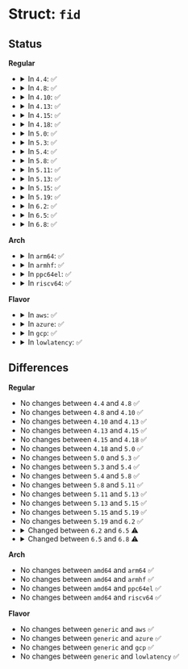 # Struct: <code>fid</code>

## Status
<b>Regular</b>
<ul>
<li>
<details>
<summary>In <code>4.4</code>: ✅</summary>

```c
struct fid {
    struct (anon) i32;
    struct (anon) udf;
    __u32 raw[0];
};
```
</details>
</li>
<li>
<details>
<summary>In <code>4.8</code>: ✅</summary>

```c
struct fid {
    struct (anon) i32;
    struct (anon) udf;
    __u32 raw[0];
};
```
</details>
</li>
<li>
<details>
<summary>In <code>4.10</code>: ✅</summary>

```c
struct fid {
    struct (anon) i32;
    struct (anon) udf;
    __u32 raw[0];
};
```
</details>
</li>
<li>
<details>
<summary>In <code>4.13</code>: ✅</summary>

```c
struct fid {
    struct (anon) i32;
    struct (anon) udf;
    __u32 raw[0];
};
```
</details>
</li>
<li>
<details>
<summary>In <code>4.15</code>: ✅</summary>

```c
struct fid {
    struct (anon) i32;
    struct (anon) udf;
    __u32 raw[0];
};
```
</details>
</li>
<li>
<details>
<summary>In <code>4.18</code>: ✅</summary>

```c
struct fid {
    struct (anon) i32;
    struct (anon) udf;
    __u32 raw[0];
};
```
</details>
</li>
<li>
<details>
<summary>In <code>5.0</code>: ✅</summary>

```c
struct fid {
    struct (anon) i32;
    struct (anon) udf;
    __u32 raw[0];
};
```
</details>
</li>
<li>
<details>
<summary>In <code>5.3</code>: ✅</summary>

```c
struct fid {
    struct (anon) i32;
    struct (anon) udf;
    __u32 raw[0];
};
```
</details>
</li>
<li>
<details>
<summary>In <code>5.4</code>: ✅</summary>

```c
struct fid {
    struct (anon) i32;
    struct (anon) udf;
    __u32 raw[0];
};
```
</details>
</li>
<li>
<details>
<summary>In <code>5.8</code>: ✅</summary>

```c
struct fid {
    struct (anon) i32;
    struct (anon) udf;
    __u32 raw[0];
};
```
</details>
</li>
<li>
<details>
<summary>In <code>5.11</code>: ✅</summary>

```c
struct fid {
    struct (anon) i32;
    struct (anon) udf;
    __u32 raw[0];
};
```
</details>
</li>
<li>
<details>
<summary>In <code>5.13</code>: ✅</summary>

```c
struct fid {
    struct (anon) i32;
    struct (anon) udf;
    __u32 raw[0];
};
```
</details>
</li>
<li>
<details>
<summary>In <code>5.15</code>: ✅</summary>

```c
struct fid {
    struct (anon) i32;
    struct (anon) udf;
    __u32 raw[0];
};
```
</details>
</li>
<li>
<details>
<summary>In <code>5.19</code>: ✅</summary>

```c
struct fid {
    struct (anon) i32;
    struct (anon) udf;
    __u32 raw[0];
};
```
</details>
</li>
<li>
<details>
<summary>In <code>6.2</code>: ✅</summary>

```c
struct fid {
    struct (anon) i32;
    struct (anon) udf;
    __u32 raw[0];
};
```
</details>
</li>
<li>
<details>
<summary>In <code>6.5</code>: ✅</summary>

```c
struct fid {
    struct (anon) i32;
    struct (anon) udf;
    struct (anon) __empty_raw;
    __u32 raw[0];
};
```
</details>
</li>
<li>
<details>
<summary>In <code>6.8</code>: ✅</summary>

```c
struct fid {
    struct (anon) i32;
    struct (anon) i64;
    struct (anon) udf;
    struct (anon) __empty_raw;
    __u32 raw[0];
};
```
</details>
</li>
</ul>
<b>Arch</b>
<ul>
<li>
<details>
<summary>In <code>arm64</code>: ✅</summary>

```c
struct fid {
    struct (anon) i32;
    struct (anon) udf;
    __u32 raw[0];
};
```
</details>
</li>
<li>
<details>
<summary>In <code>armhf</code>: ✅</summary>

```c
struct fid {
    struct (anon) i32;
    struct (anon) udf;
    __u32 raw[0];
};
```
</details>
</li>
<li>
<details>
<summary>In <code>ppc64el</code>: ✅</summary>

```c
struct fid {
    struct (anon) i32;
    struct (anon) udf;
    __u32 raw[0];
};
```
</details>
</li>
<li>
<details>
<summary>In <code>riscv64</code>: ✅</summary>

```c
struct fid {
    struct (anon) i32;
    struct (anon) udf;
    __u32 raw[0];
};
```
</details>
</li>
</ul>
<b>Flavor</b>
<ul>
<li>
<details>
<summary>In <code>aws</code>: ✅</summary>

```c
struct fid {
    struct (anon) i32;
    struct (anon) udf;
    __u32 raw[0];
};
```
</details>
</li>
<li>
<details>
<summary>In <code>azure</code>: ✅</summary>

```c
struct fid {
    struct (anon) i32;
    struct (anon) udf;
    __u32 raw[0];
};
```
</details>
</li>
<li>
<details>
<summary>In <code>gcp</code>: ✅</summary>

```c
struct fid {
    struct (anon) i32;
    struct (anon) udf;
    __u32 raw[0];
};
```
</details>
</li>
<li>
<details>
<summary>In <code>lowlatency</code>: ✅</summary>

```c
struct fid {
    struct (anon) i32;
    struct (anon) udf;
    __u32 raw[0];
};
```
</details>
</li>
</ul>

## Differences
<b>Regular</b>
<ul>
<li>
No changes between <code>4.4</code> and <code>4.8</code> ✅
</li>
<li>
No changes between <code>4.8</code> and <code>4.10</code> ✅
</li>
<li>
No changes between <code>4.10</code> and <code>4.13</code> ✅
</li>
<li>
No changes between <code>4.13</code> and <code>4.15</code> ✅
</li>
<li>
No changes between <code>4.15</code> and <code>4.18</code> ✅
</li>
<li>
No changes between <code>4.18</code> and <code>5.0</code> ✅
</li>
<li>
No changes between <code>5.0</code> and <code>5.3</code> ✅
</li>
<li>
No changes between <code>5.3</code> and <code>5.4</code> ✅
</li>
<li>
No changes between <code>5.4</code> and <code>5.8</code> ✅
</li>
<li>
No changes between <code>5.8</code> and <code>5.11</code> ✅
</li>
<li>
No changes between <code>5.11</code> and <code>5.13</code> ✅
</li>
<li>
No changes between <code>5.13</code> and <code>5.15</code> ✅
</li>
<li>
No changes between <code>5.15</code> and <code>5.19</code> ✅
</li>
<li>
No changes between <code>5.19</code> and <code>6.2</code> ✅
</li>
<li>
<details>
<summary>Changed between <code>6.2</code> and <code>6.5</code> ⚠️</summary>
<ul>
<li>
<b>Field added. </b>
<code>struct (anon) __empty_raw</code>
</li>
</ul>
</details>
</li>
<li>
<details>
<summary>Changed between <code>6.5</code> and <code>6.8</code> ⚠️</summary>
<ul>
<li>
<b>Field added. </b>
<code>struct (anon) i64</code>
</li>
</ul>
</details>
</li>
</ul>
<b>Arch</b>
<ul>
<li>
No changes between <code>amd64</code> and <code>arm64</code> ✅
</li>
<li>
No changes between <code>amd64</code> and <code>armhf</code> ✅
</li>
<li>
No changes between <code>amd64</code> and <code>ppc64el</code> ✅
</li>
<li>
No changes between <code>amd64</code> and <code>riscv64</code> ✅
</li>
</ul>
<b>Flavor</b>
<ul>
<li>
No changes between <code>generic</code> and <code>aws</code> ✅
</li>
<li>
No changes between <code>generic</code> and <code>azure</code> ✅
</li>
<li>
No changes between <code>generic</code> and <code>gcp</code> ✅
</li>
<li>
No changes between <code>generic</code> and <code>lowlatency</code> ✅
</li>
</ul>
